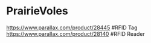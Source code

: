 # PrairieVoles

https://www.parallax.com/product/28445    #RFID Tag
https://www.parallax.com/product/28140    #RFID Reader
